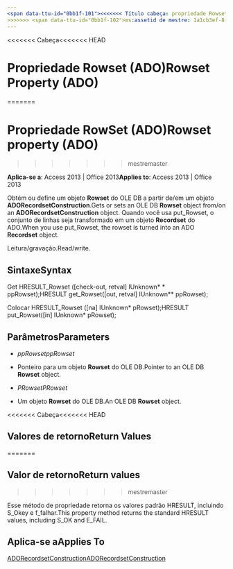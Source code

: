```yaml
---
<span data-ttu-id="0bb1f-101"><<<<<<< Título cabeça: propriedade Rowset (ADO) TOCTitle: propriedade Rowset (ADO) === título: propriedade Rowset (ADO) TOCTitle: propriedade Rowset (ADO)</span><span class="sxs-lookup"><span data-stu-id="0bb1f-101"><<<<<<< HEAD title: Rowset Property (ADO) TOCTitle: Rowset Property (ADO) ======= title: Rowset property (ADO) TOCTitle: Rowset property (ADO)</span></span>
>>>>>>> <span data-ttu-id="0bb1f-102">ms:assetid de mestre: 1a1cb3ef-8f3c-30c1-3eb0-8618fdcacd53 ms:mtpsurl: https://msdn.microsoft.com/library/JJ248946(v=office.15) ms:contentKeyID: ms.date 48543515: 18/09/2015 mtps_version: v=office.15</span><span class="sxs-lookup"><span data-stu-id="0bb1f-102">master ms:assetid: 1a1cb3ef-8f3c-30c1-3eb0-8618fdcacd53 ms:mtpsurl: https://msdn.microsoft.com/library/JJ248946(v=office.15) ms:contentKeyID: 48543515 ms.date: 09/18/2015 mtps_version: v=office.15</span></span>
---
```


<span data-ttu-id="0bb1f-103"><<<<<<< Cabeça</span><span class="sxs-lookup"><span data-stu-id="0bb1f-103"><<<<<<< HEAD</span></span>
# <a name="rowset-property-ado"></a><span data-ttu-id="0bb1f-104">Propriedade Rowset (ADO)</span><span class="sxs-lookup"><span data-stu-id="0bb1f-104">Rowset Property (ADO)</span></span>
=======
# <a name="rowset-property-ado"></a><span data-ttu-id="0bb1f-105">Propriedade RowSet (ADO)</span><span class="sxs-lookup"><span data-stu-id="0bb1f-105">Rowset property (ADO)</span></span>
>>>>>>> <span data-ttu-id="0bb1f-106">mestre</span><span class="sxs-lookup"><span data-stu-id="0bb1f-106">master</span></span>


<span data-ttu-id="0bb1f-107">**Aplica-se a**: Access 2013 | Office 2013</span><span class="sxs-lookup"><span data-stu-id="0bb1f-107">**Applies to**: Access 2013 | Office 2013</span></span>



<span data-ttu-id="0bb1f-108">Obtém ou define um objeto **Rowset** do OLE DB a partir de/em um objeto **ADORecordsetConstruction**.</span><span class="sxs-lookup"><span data-stu-id="0bb1f-108">Gets or sets an OLE DB **Rowset** object from/on an **ADORecordsetConstruction** object.</span></span> <span data-ttu-id="0bb1f-109">Quando você usa put\_Rowset, o conjunto de linhas seja transformado em um objeto **Recordset** do ADO.</span><span class="sxs-lookup"><span data-stu-id="0bb1f-109">When you use put\_Rowset, the rowset is turned into an ADO **Recordset** object.</span></span>

<span data-ttu-id="0bb1f-110">Leitura/gravação.</span><span class="sxs-lookup"><span data-stu-id="0bb1f-110">Read/write.</span></span>

## <a name="syntax"></a><span data-ttu-id="0bb1f-111">Sintaxe</span><span class="sxs-lookup"><span data-stu-id="0bb1f-111">Syntax</span></span>

<span data-ttu-id="0bb1f-112">Get HRESULT\_Rowset (\[check-out, retval\] IUnknown\* \* ppRowset);</span><span class="sxs-lookup"><span data-stu-id="0bb1f-112">HRESULT get\_Rowset(\[out, retval\] IUnknown\*\* ppRowset);</span></span>

<span data-ttu-id="0bb1f-113">Colocar HRESULT\_Rowset (\[na\] IUnknown\* pRowset);</span><span class="sxs-lookup"><span data-stu-id="0bb1f-113">HRESULT put\_Rowset(\[in\] IUnknown\* pRowset);</span></span>

## <a name="parameters"></a><span data-ttu-id="0bb1f-114">Parâmetros</span><span class="sxs-lookup"><span data-stu-id="0bb1f-114">Parameters</span></span>

  - <span data-ttu-id="0bb1f-115">*ppRowset*</span><span class="sxs-lookup"><span data-stu-id="0bb1f-115">*ppRowset*</span></span>

  - <span data-ttu-id="0bb1f-116">Ponteiro para um objeto **Rowset** do OLE DB.</span><span class="sxs-lookup"><span data-stu-id="0bb1f-116">Pointer to an OLE DB **Rowset** object.</span></span>

  - <span data-ttu-id="0bb1f-117">*PRowset*</span><span class="sxs-lookup"><span data-stu-id="0bb1f-117">*PRowset*</span></span>

  - <span data-ttu-id="0bb1f-118">Um objeto **Rowset** do OLE DB.</span><span class="sxs-lookup"><span data-stu-id="0bb1f-118">An OLE DB **Rowset** object.</span></span>

<span data-ttu-id="0bb1f-119"><<<<<<< Cabeça</span><span class="sxs-lookup"><span data-stu-id="0bb1f-119"><<<<<<< HEAD</span></span>
## <a name="return-values"></a><span data-ttu-id="0bb1f-120">Valores de retorno</span><span class="sxs-lookup"><span data-stu-id="0bb1f-120">Return Values</span></span>
=======
## <a name="return-values"></a><span data-ttu-id="0bb1f-121">Valor de retorno</span><span class="sxs-lookup"><span data-stu-id="0bb1f-121">Return values</span></span>
>>>>>>> <span data-ttu-id="0bb1f-122">mestre</span><span class="sxs-lookup"><span data-stu-id="0bb1f-122">master</span></span>

<span data-ttu-id="0bb1f-123">Esse método de propriedade retorna os valores padrão HRESULT, incluindo S\_Okey e f\_falhar.</span><span class="sxs-lookup"><span data-stu-id="0bb1f-123">This property method returns the standard HRESULT values, including S\_OK and E\_FAIL.</span></span>

## <a name="applies-to"></a><span data-ttu-id="0bb1f-124">Aplica-se a</span><span class="sxs-lookup"><span data-stu-id="0bb1f-124">Applies To</span></span>

[<span data-ttu-id="0bb1f-125">ADORecordsetConstruction</span><span class="sxs-lookup"><span data-stu-id="0bb1f-125">ADORecordsetConstruction</span></span>](adorecordsetconstruction-interface-ado.md)

